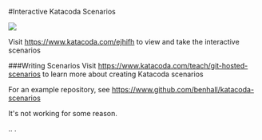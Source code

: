 #Interactive Katacoda Scenarios

[![](http://sheilds.katacoda.com/katacoda/ejhifh/count.svg)](https://www.katacoda.com/ejhifh "Get your profile on Katacoda.com")

Visit https://www.katacoda.com/ejhifh to view and take the interactive scenarios

###Writing Scenarios
Visit https://www.katacoda.com/teach/git-hosted-scenarios to learn more about creating Katacoda scenarios

For an example repository, see https://www.github.com/benhall/katacoda-scenarios


It's not working for some reason.

..
.